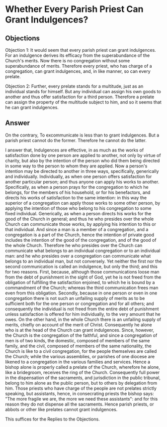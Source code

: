 # Whether Every Parish Priest Can Grant Indulgences?

## Objections

Objection 1: It would seem that every parish priest can grant indulgences. For an indulgence derives its efficacy from the superabundance of the Church's merits. Now there is no congregation without some superabundance of merits. Therefore every priest, who has charge of a congregation, can grant indulgences, and, in like manner, so can every prelate.

Objection 2: Further, every prelate stands for a multitude, just as an individual stands for himself. But any individual can assign his own goods to another and thus offer satisfaction for a third person. Therefore a prelate can assign the property of the multitude subject to him, and so it seems that he can grant indulgences.

## Answer

On the contrary, To excommunicate is less than to grant indulgences. But a parish priest cannot do the former. Therefore he cannot do the latter.

I answer that, Indulgences are effective, in as much as the works of satisfaction done by one person are applied to another, not only by virtue of charity, but also by the intention of the person who did them being directed in some way to the person to whom they are applied. Now a person's intention may be directed to another in three ways, specifically, generically and individually. Individually, as when one person offers satisfaction for another particular person; and thus anyone can apply his works to another. Specifically, as when a person prays for the congregation to which he belongs, for the members of his household, or for his benefactors, and directs his works of satisfaction to the same intention: in this way the superior of a congregation can apply those works to some other person, by applying the intention of those who belong to his congregation to some fixed individual. Generically, as when a person directs his works for the good of the Church in general; and thus he who presides over the whole Church can communicate those works, by applying his intention to this or that individual. And since a man is a member of a congregation, and a congregation is a part of the Church, hence the intention of private good includes the intention of the good of the congregation, and of the good of the whole Church. Therefore he who presides over the Church can communicate what belongs to an individual congregation or to an individual man: and he who presides over a congregation can communicate what belongs to an individual man, but not conversely. Yet neither the first nor the second communication is called an indulgence, but only the third; and this for two reasons. First, because, although those communications loose man from the debt of punishment in the sight of God, yet he is not freed from the obligation of fulfilling the satisfaction enjoined, to which he is bound by a commandment of the Church; whereas the third communication frees man even from this obligation. Secondly, because in one person or even in one congregation there is not such an unfailing supply of merits as to be sufficient both for the one person or congregation and for all others; and consequently the individual is not freed from the entire debt of punishment unless satisfaction is offered for him individually, to the very amount that he owes. On the other hand, in the whole Church there is an unfailing supply of merits, chiefly on account of the merit of Christ. Consequently he alone who is at the head of the Church can grant indulgences. Since, however, the Church is the congregation of the faithful, and since a congregation of men is of two kinds, the domestic, composed of members of the same family, and the civil, composed of members of the same nationality, the Church is like to a civil congregation, for the people themselves are called the Church; while the various assemblies, or parishes of one diocese are likened to a congregation in the various families and services. Hence a bishop alone is properly called a prelate of the Church, wherefore he alone, like a bridegroom, receives the ring of the Church. Consequently full power in the dispensation of the sacraments, and jurisdiction in the public tribunal, belong to him alone as the public person, but to others by delegation from him. Those priests who have charge of the people are not prelates strictly speaking, but assistants, hence, in consecrating priests the bishop says: "The more fragile we are, the more we need these assistants": and for this reason they do not dispense all the sacraments. Hence parish priests, or abbots or other like prelates cannot grant indulgences.

This suffices for the Replies to the Objections.